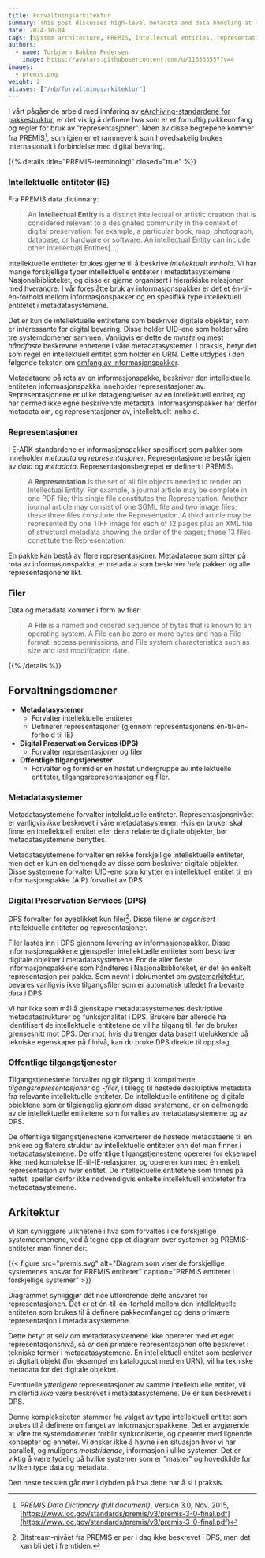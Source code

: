 ```yaml
---
title: Forvaltningsarkitektur
summary: This post discusses high-level metadata and data handling at the National Library of Norway
date: 2024-10-04
tags: [System architecture, PREMIS, Intellectual entities, representations]
authors: 
  - name: Torbjørn Bakken Pedersen
    image: https://avatars.githubusercontent.com/u/113333557?v=4
images: 
  - premis.png
weight: 2
aliases: ["/nb/forvaltningsarkitektur"]
---
```


I vårt pågående arbeid med innføring av [eArchiving-standardene for pakkestruktur](https://dilcis.eu "Website with standards and specifications for E-ARK"), er det viktig å definere hva som er et fornuftig pakkeomfang og regler for bruk av "representasjoner". 
Noen av disse begrepene kommer fra PREMIS[^1], som igjen er et rammeverk som hovedsakelig brukes internasjonalt i forbindelse med digital bevaring. 
  
{{% details title="PREMIS-terminologi" closed="true" %}}

### Intellektuelle entiteter (IE)
Fra PREMIS data dictionary:
> An **Intellectual Entity** is a distinct intellectual or artistic creation that is considered relevant to a designated community in the context of digital preservation: for example, a particular book, map, photograph, database, or hardware or software. An intellectual Entity can include other Intellectual Entities[...]

Intellektuelle entiteter brukes gjerne til å beskrive *intellektuelt innhold*.
Vi har mange forskjellige typer intellektuelle entiteter i metadatasystemene i Nasjonalbiblioteket, og disse er gjerne organisert i hierarkiske relasjoner med hverandre.
I vår foreslåtte bruk av informasjonspakker er det et én-til-én-forhold mellom informasjonspakker og en spesifikk type intellektuell entitetet i metadatasystemene. 

Det er kun de intellektuelle entitetene som beskriver digitale objekter, som er interessante for digital bevaring.
Disse holder UID-ene som holder våre tre systemdomener sammen.
Vanligvis er dette de *minste* og mest *håndfaste* beskrevne enhetene i våre metadatasystemer. 
I praksis, betyr det som regel en intellektuell entitet som holder en URN.
Dette utdypes i den følgende teksten om [omfang av informasjonspakker](/intellectual-sip-scope). 

Metadataene på rota av en informasjonspakke, beskriver den intellektuelle entiteten informasjonspakka inneholder representasjoner av.
Representasjonene er ulike datagjengivelser av en intellektuell entitet, og har dermed ikke egne beskrivende metadata. 
Informasjonspakker har derfor metadata om, og representasjoner av, intellektuelt innhold. 

### Representasjoner
I E-ARK-standardene er informasjonspakker spesifisert som pakker som inneholder *metadata* og *representasjoner*. 
Representasjonene består igjen av *data* og *metadata*. Representasjonsbegrepet er definert i PREMIS: 

> A **Representation** is the set of all file objects needed to render an Intellectual Entity.
> For example, a journal article may be complete in one PDF file; this single file constitutes the Representation.
> Another journal article may consist of one SGML file and two image files; these three files constitute the Representation.
> A third article may be represented by one TIFF image for each of 12 pages plus an XML file of structural metadata showing the order of the pages; these 13 files constitute the Representation.

En pakke kan bestå av flere representasjoner. 
Metadataene som sitter på rota av informasjonspakka, er metadata som beskriver *hele* pakken og alle representasjonene likt.

### Filer
Data og metadata kommer i form av filer:
> A **File** is a named and ordered sequence of bytes that is known to an operating system. 
> A File can be zero or more bytes and has a File format, access permissions, and File system characteristics such as size and last modification date.

{{% /details %}}

## Forvaltningsdomener
- **Metadatasystemer**
	- Forvalter intellektuelle entiteter 
	- Definerer representasjoner (gjennom representasjonens én-til-én-forhold til IE) 
- **Digital Preservation Services (DPS)**
	- Forvalter representasjoner og filer 
- **Offentlige tilgangstjenester**
	- Forvalter og formidler en høstet undergruppe av intellektuelle entiteter, tilgangsrepresentasjoner og filer. 

### Metadatasystemer
Metadatasystemene forvalter intellektuelle entiteter.
Representasjonsnivået er vanligvis *ikke* beskrevet i våre metadatasystemer.
Hvis en bruker skal finne en intellektuell entitet eller dens relaterte digitale objekter, bør metadatasystemene benyttes.

Metadatasystemene forvalter en rekke forskjellige intellektuelle entiteter, men det er kun en delmengde av disse som beskriver digitale objekter.
Disse systemene forvalter UID-ene som knytter en intellektuell entitet til en informasjonspakke (AIP) forvaltet av DPS. 

### Digital Preservation Services (DPS)
DPS forvalter for øyeblikket kun filer[^2].
Disse filene er *organisert* i intellektuelle entiteter og representasjoner. 

Filer lastes inn i DPS gjennom levering av informasjonspakker.
Disse informasjonspakkene gjenspeiler intellektuelle entiteter som beskriver digitale objekter i metadatasystemene.
For de aller fleste informasjonspakkene som håndteres i Nasjonalbiblioteket, er det én enkelt representasjon per pakke.
Som nevnt i dokumentet om [systemarkitektur](/nb/systemarkitektur), bevares vanligvis ikke tilgangsfiler som er automatisk utledet fra bevarte data i DPS. 

Vi har ikke som mål å gjenskape metadatasystemenes deskriptive metadatastrukturer og funksjonalitet i DPS. 
Brukere bør allerede ha identifisert de intellektuelle entitetene de vil ha tilgang til, før de bruker grensesnitt mot DPS.
Derimot, hvis du trenger data basert utelukkende på tekniske egenskaper på filnivå, kan du bruke DPS direkte til oppslag.   

### Offentlige tilgangstjenester
Tilgangstjenestene forvalter og gir tilgang til komprimerte *tilgangsrepresentasjoner* og -*filer*, i tillegg til høstede deskriptive metadata fra relevante intellektuelle entiteter.
De intellektuelle entititene og digitale objektene som er tilgjengelig gjennom disse systemene, er en delmengde av de intellektuelle entitetene som forvaltes av metadatasystemene og av DPS. 

De offentlige tilgangstjenestene konverterer de høstede metadataene til en enklere og flatere struktur av intellektuelle entiteter enn det man finner i metadatasystemene.
De offentlige tilgangstjenestene opererer for eksempel ikke med komplekse IE-til-IE-relasjoner, og opererer kun med én enkelt representasjon av hver entitet. 
De intellektuelle entitetene som finnes på nettet, speiler derfor ikke nødvendigvis enkelte intellektuell entiteteter fra metadatasystemene. 

## Arkitektur
Vi kan synliggjøre ulikhetene i hva som forvaltes i de forskjellige systemdomenene, ved å tegne opp et diagram over systemer og PREMIS-entiteter man finner der:

{{< figure src="premis.svg" alt="Diagram som viser de forskjellige systemenes ansvar for PREMIS entiteter" caption="PREMIS entiteter i forskjellige systemer" >}}

Diagrammet synliggjør det noe utfordrende delte ansvaret for representasjonen. 
Det er et én-til-én-forhold mellom den intellektuelle entiteten som brukes til å definere pakkeomfanget og dens primære representasjon i metadatasystemene. 

Dette betyr at selv om metadatasystemene ikke opererer med et eget representasjonsnivå, så *er* den primære representasjonen ofte beskrevet i tekniske termer i metadatasystemene.
En intellektuell entitet som beskriver et digitalt objekt (for eksempel en katalogpost med en URN), vil ha tekniske metadata for det digitale objektet.

Eventuelle *ytterligere* representasjoner av samme intellektuelle entitet, vil imidlertid *ikke* være beskrevet i metadatasystemene. 
De er kun beskrevet i DPS. 

Denne kompleksiteten stammer fra valget av type intellektuell entitet som brukes til å definere omfanget av informasjonspakkene. 
Det er avgjørende at våre tre systemdomener forblir synkroniserte, og opererer med lignende konsepter og enheter. 
Vi ønsker ikke å havne i en situasjon hvor vi har parallell, og muligens *motstridende*, informasjon i ulike systemer.
Det er viktig å være tydelig på hvilke systemer som er "master" og hovedkilde for hvilken type data og metadata.

Den neste teksten går mer i dybden på hva dette har å si i praksis.

[^1]: *PREMIS Data Dictionary (full document)*, Version 3.0, Nov. 2015, [https://www.loc.gov/standards/premis/v3/premis-3-0-final.pdf](https://www.loc.gov/standards/premis/v3/premis-3-0-final.pdf)
[^2]: Bitstream-nivået fra PREMIS er per i dag ikke beskrevet i DPS, men det kan bli det i fremtiden.